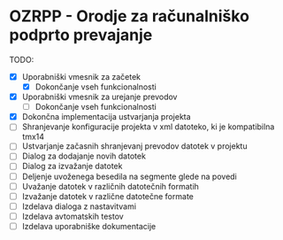 # OZRPP - Orodje za računalniško podprto prevajanje

TODO:

- [x] Uporabniški vmesnik za začetek
  - [x] Dokončanje vseh funkcionalnosti 
- [x] Uporabniški vmesnik za urejanje prevodov
  - [ ] Dokončanje vseh funkcionalnosti
- [x] Dokončna implementacija ustvarjanja projekta
- [ ] Shranjevanje konfiguracije projekta v xml datoteko, ki je kompatibilna tmx14
- [ ] Ustvarjanje začasnih shranjevanj prevodov datotek v projektu
- [ ] Dialog za dodajanje novih datotek
- [ ] Dialog za izvažanje datotek
- [ ] Deljenje uvoženega besedila na segmente glede na povedi
- [ ] Uvažanje datotek v različnih datotečnih formatih
- [ ] Izvažanje datotek v različne datotečne formate
- [ ] Izdelava dialoga z nastavitvami
- [ ] Izdelava avtomatskih testov
- [ ] Izdelava uporabniške dokumentacije
